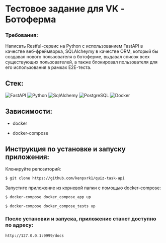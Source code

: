 # Тестовое задание для VK - Ботоферма

### Требования: 

Написать Restful-сервис на Python с использованием FastAPI в качестве веб-фреймворка, SQLAlcheymy в качестве ORM,
который бы создавал нового пользователя в ботоферме, выдавал список всех существующих пользователей, а также блокировал
пользователя для его использования в рамках E2E-теста.


## Стек:

![FastAPI](https://img.shields.io/badge/FastAPI-0.110.2-cyan?style=flat&logo=FastAPI&logoColor=cyan)
![Python](https://img.shields.io/badge/Python-3.10-brightgreen?style=flat&logo=Python&logoColor=brightgreen)
![SqlAlchemy](https://img.shields.io/badge/SqlAlchemy-2.0.20-brightgreen?style=flat&logo=python&logoColor=brightgreen)
![PostgreSQL](https://img.shields.io/badge/PostgreSQL-15.5-blue?style=flat&logo=postgresql&logoColor=blue)
![Docker](https://img.shields.io/badge/Docker_compose-grey?style=flat&logo=docker&logoColor=blue)

## Зависимости: 

- docker 

- docker-compose


## Инструкция по установке и запуску приложения: 

Клонируйте репозиторий:
```sh
$ git clone https://github.com/kenpxrk1/quiz-task-api
```

Запустите приложение из корневой папки с помощью docker-compose:

```sh
$ docker-compose docker_compose_app up 
```

```sh
$ docker-compose docker_compose_tests up 
```


### После установки и запуска, приложение станет доступно по адресу: 

`http://127.0.0.1:9999/docs`


